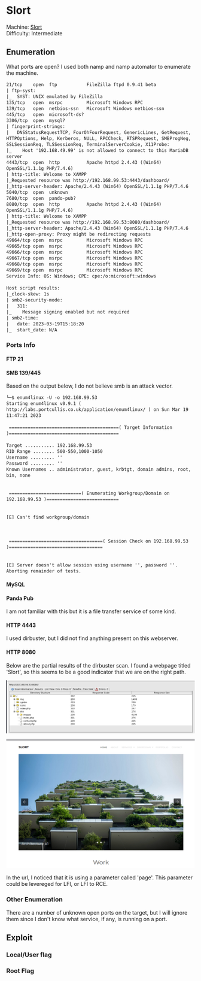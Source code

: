 # Slort

Machine: [Slort](https://portal.offensive-security.com/labs/practice)\
Difficulty: Intermediate


## Enumeration
What ports are open? I used both namp and namp automator to enumerate the machine.


```
21/tcp    open  ftp           FileZilla ftpd 0.9.41 beta
| ftp-syst: 
|_  SYST: UNIX emulated by FileZilla
135/tcp   open  msrpc         Microsoft Windows RPC
139/tcp   open  netbios-ssn   Microsoft Windows netbios-ssn
445/tcp   open  microsoft-ds?
3306/tcp  open  mysql?
| fingerprint-strings: 
|   DNSStatusRequestTCP, FourOhFourRequest, GenericLines, GetRequest, HTTPOptions, Help, Kerberos, NULL, RPCCheck, RTSPRequest, SMBProgNeg, SSLSessionReq, TLSSessionReq, TerminalServerCookie, X11Probe: 
|_    Host '192.168.49.99' is not allowed to connect to this MariaDB server
4443/tcp  open  http          Apache httpd 2.4.43 ((Win64) OpenSSL/1.1.1g PHP/7.4.6)
| http-title: Welcome to XAMPP
|_Requested resource was http://192.168.99.53:4443/dashboard/
|_http-server-header: Apache/2.4.43 (Win64) OpenSSL/1.1.1g PHP/7.4.6
5040/tcp  open  unknown
7680/tcp  open  pando-pub?
8080/tcp  open  http          Apache httpd 2.4.43 ((Win64) OpenSSL/1.1.1g PHP/7.4.6)
| http-title: Welcome to XAMPP
|_Requested resource was http://192.168.99.53:8080/dashboard/
|_http-server-header: Apache/2.4.43 (Win64) OpenSSL/1.1.1g PHP/7.4.6
|_http-open-proxy: Proxy might be redirecting requests
49664/tcp open  msrpc         Microsoft Windows RPC
49665/tcp open  msrpc         Microsoft Windows RPC
49666/tcp open  msrpc         Microsoft Windows RPC
49667/tcp open  msrpc         Microsoft Windows RPC
49668/tcp open  msrpc         Microsoft Windows RPC
49669/tcp open  msrpc         Microsoft Windows RPC
Service Info: OS: Windows; CPE: cpe:/o:microsoft:windows

Host script results:
|_clock-skew: 1s
| smb2-security-mode: 
|   311: 
|_    Message signing enabled but not required
| smb2-time: 
|   date: 2023-03-19T15:18:20
|_  start_date: N/A

```

### Ports Info
#### FTP 21

#### SMB 139/445
Based on the output below, I do not believe smb is an attack vector. 
```
└─$ enum4linux -U -o 192.168.99.53
Starting enum4linux v0.9.1 ( http://labs.portcullis.co.uk/application/enum4linux/ ) on Sun Mar 19 11:47:21 2023

 =========================================( Target Information )=========================================                                                 
                                                                             
Target ........... 192.168.99.53                                             
RID Range ........ 500-550,1000-1050
Username ......... ''
Password ......... ''
Known Usernames .. administrator, guest, krbtgt, domain admins, root, bin, none


 ===========================( Enumerating Workgroup/Domain on 192.168.99.53 )===========================                                                  
                                                                             
                                                                             
[E] Can't find workgroup/domain                                              
                                                                             
                                                                             

 ===================================( Session Check on 192.168.99.53 )===================================                                                 
                                                                             
                                                                             
[E] Server doesn't allow session using username '', password ''.  Aborting remainder of tests.                                                            

```

#### MySQL

#### Panda Pub
I am not familiar with this but it is a file transfer service of some kind.

#### HTTP 4443
I used dirbuster, but I did not find anything present on this webserver.

#### HTTP 8080
Below are the partial results of the dirbuster scan.  I found a webpage titled 'Slort', so this seems to be a good indicator that we are on the right path.

![Results!](screenshots/1.png)

![Results!](screenshots/2.png)

In the url, I noticed that it is using a parameter called 'page'. This parameter could be levereged for LFI, or LFI to RCE.

### Other Enumeration
There are a number of unknown open ports on the target, but I will ignore them since I don't know what service, if any, is running on a port.



## Exploit



### Local/User flag


### Root Flag


